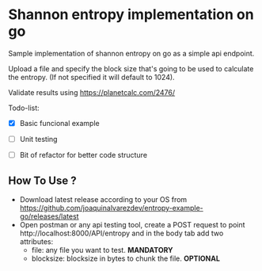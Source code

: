 # Shannon entropy implementation on go 

Sample implementation of shannon entropy on go as a simple api endpoint.

Upload a file and specify the block size that's going to be used to calculate the entropy. (If not specified it will default to 1024).

Validate results using https://planetcalc.com/2476/

Todo-list:
* [x] Basic funcional example
* [ ] Unit testing
* [ ] Bit of refactor for better code structure


## How To Use ?
* Download latest release according to your OS from https://github.com/joaquinalvarezdev/entropy-example-go/releases/latest 
* Open postman or any api testing tool, create a POST request to point http://localhost:8000/API/entropy and in the body tab add two attributes:
  - file: any file you want to test. **MANDATORY**
  - blocksize: blocksize in bytes to chunk the file. **OPTIONAL**
